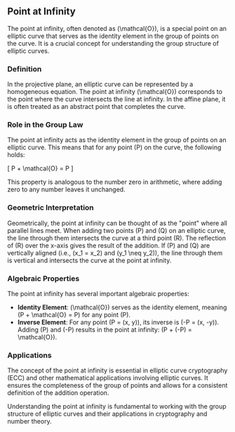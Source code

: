 ## Point at Infinity

The point at infinity, often denoted as \(\mathcal{O}\), is a special point on an elliptic curve that serves as the identity element in the group of points on the curve. It is a crucial concept for understanding the group structure of elliptic curves.

### Definition

In the projective plane, an elliptic curve can be represented by a homogeneous equation. The point at infinity \(\mathcal{O}\) corresponds to the point where the curve intersects the line at infinity. In the affine plane, it is often treated as an abstract point that completes the curve.

### Role in the Group Law

The point at infinity acts as the identity element in the group of points on an elliptic curve. This means that for any point \(P\) on the curve, the following holds:

\[ P + \mathcal{O} = P \]

This property is analogous to the number zero in arithmetic, where adding zero to any number leaves it unchanged.

### Geometric Interpretation

Geometrically, the point at infinity can be thought of as the "point" where all parallel lines meet. When adding two points \(P\) and \(Q\) on an elliptic curve, the line through them intersects the curve at a third point \(R\). The reflection of \(R\) over the x-axis gives the result of the addition. If \(P\) and \(Q\) are vertically aligned (i.e., \(x_1 = x_2\) and \(y_1 \neq y_2\)), the line through them is vertical and intersects the curve at the point at infinity.

### Algebraic Properties

The point at infinity has several important algebraic properties:

- **Identity Element**: \(\mathcal{O}\) serves as the identity element, meaning \(P + \mathcal{O} = P\) for any point \(P\).
- **Inverse Element**: For any point \(P = (x, y)\), its inverse is \(-P = (x, -y)\). Adding \(P\) and \(-P\) results in the point at infinity: \(P + (-P) = \mathcal{O}\).

### Applications

The concept of the point at infinity is essential in elliptic curve cryptography (ECC) and other mathematical applications involving elliptic curves. It ensures the completeness of the group of points and allows for a consistent definition of the addition operation.

Understanding the point at infinity is fundamental to working with the group structure of elliptic curves and their applications in cryptography and number theory.